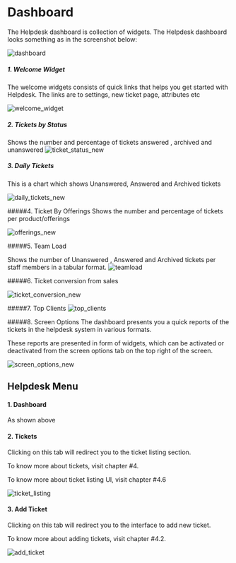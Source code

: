 # Dashboard

The Helpdesk dashboard is collection of widgets. The Helpdesk dashboard looks something as in the screenshot below:

![dashboard](http://git.rtcamp.com/uploads/rtbiz/rtbiz-helpdesk/47469df3c6/dashboard.png)

##### 1. Welcome Widget

The welcome widgets consists of quick links that helps you get started with Helpdesk. The links are to settings, new ticket page, attributes etc

![welcome_widget](http://git.rtcamp.com/uploads/rtbiz/rtbiz-helpdesk/470d9e0ee5/welcome_widget.png)

##### 2. Tickets by Status

Shows the number and percentage of tickets answered , archived and unanswered
![ticket_status_new](http://git.rtcamp.com/uploads/rtbiz/rtbiz-helpdesk/51919f829d/ticket_status_new.png)

##### 3. Daily Tickets

This is a chart which shows Unanswered, Answered and Archived tickets

![daily_tickets_new](http://git.rtcamp.com/uploads/rtbiz/rtbiz-helpdesk/3a225de58d/daily_tickets_new.png)

#####4. Ticket By Offerings
Shows the number and percentage of tickets per product/offerings

![offerings_new](http://git.rtcamp.com/uploads/rtbiz/rtbiz-helpdesk/4723ff996c/offerings_new.png)


#####5. Team Load

Shows the number of Unanswered , Answered and Archived tickets per staff members in a tabular format.
![teamload](http://git.rtcamp.com/uploads/rtbiz/rtbiz-helpdesk/1b67bba672/teamload.png)

#####6. Ticket conversion from sales

![ticket_conversion_new](http://git.rtcamp.com/uploads/rtbiz/rtbiz-helpdesk/4131f80916/ticket_conversion_new.png)

#####7. Top Clients
![top_clients](http://git.rtcamp.com/uploads/rtbiz/rtbiz-helpdesk/34bffc1e25/top_clients.png)

#####8. Screen Options
The dashboard presents you a quick reports of the tickets in the helpdesk system in various formats.

These reports are presented in form of widgets, which can be activated or deactivated from the screen options tab on the top right of the screen.

![screen_options_new](http://git.rtcamp.com/uploads/rtbiz/rtbiz-helpdesk/b4f9efb158/screen_options_new.png)
## Helpdesk Menu
#### 1. Dashboard

As shown above

#### 2. Tickets

Clicking on this tab will redirect you to the ticket listing section.

To know more about tickets, visit chapter #4.

To know more about ticket listing UI, visit chapter #4.6

![ticket_listing](https://cloud.githubusercontent.com/assets/9676513/6571364/9b6d6c8c-c72d-11e4-9488-847bc46c6b4d.png)


#### 3. Add Ticket

Clicking on this tab will redirect you to the interface to add new ticket.

To know more about adding tickets, visit chapter #4.2.

![add_ticket](https://cloud.githubusercontent.com/assets/9676513/6571362/9b215176-c72d-11e4-8480-8307b474d3b4.png)
